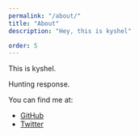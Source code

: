 ```yaml
---
permalink: "/about/"
title: "About"
description: "Hey, this is kyshel"

order: 5
---
```

This is kyshel.

Hunting response.

You can find me at:

- [GitHub](https://github.com/kyshel)
- [Twitter](https://twitter.com/kyshel2016)


